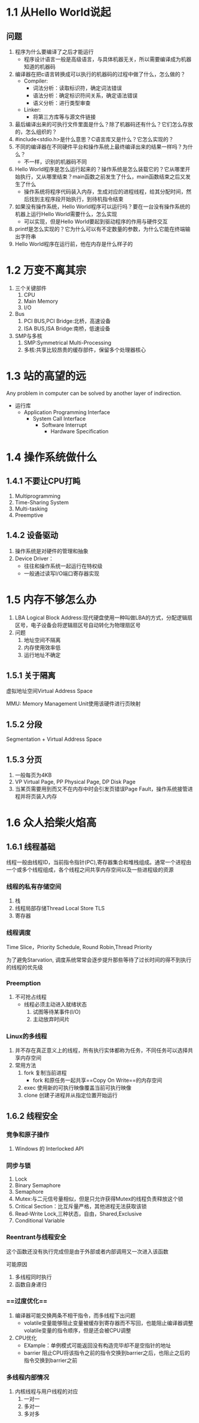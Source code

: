 # 1.1 从Hello World说起
## 问题
1. 程序为什么要编译了之后才能运行
    - 程序设计语言一般是高级语言，与具体机器无关，所以需要编译成为机器知道的机器码
2. 编译器在把c语言转换成可以执行的机器码的过程中做了什么，怎么做的？
    - Compiler:
        - 词法分析：读取标识符，确定词法错误
        - 语法分析：确定标识符间关系，确定语法错误
        - 语义分析：进行类型审查
    - Linker:
        - 将第三方库等与源文件链接
3. 最后编译出来的可执行文件里面是什么？除了机器码还有什么？它们怎么存放的，怎么组织的？
4. #include<stdio.h>是什么意思？C语言库又是什么？它怎么实现的？
5. 不同的编译器在不同硬件平台和操作系统上最终编译出来的结果一样吗？为什么？
    - 不一样，识别的机器码不同
6. Hello World程序是怎么运行起来的？操作系统是怎么装载它的？它从哪里开始执行，又从哪里结束？main函数之前发生了什么，main函数结束之后又发生了什么
    - 操作系统将程序代码装入内存，生成对应的进程线程，给其分配时间，然后找到主程序段开始执行，到待机指令结束
7. 如果没有操作系统，Hello World程序可以运行吗？要在一台没有操作系统的机器上运行Hello World需要什么，怎么实现
    - 可以实现，但是Hello World要起到驱动程序的作用与硬件交互
8. printf是怎么实现的？它为什么可以有不定数量的参数，为什么它能在终端输出字符串
9. Hello World程序在运行前，他在内存是什么样子的
# 1.2 万变不离其宗
1. 三个关键部件
    1. CPU
    2. Main Memory
    3. I/O
2. Bus
    1. PCI BUS,PCI Bridge:北桥，高速设备
    2. ISA BUS,ISA Bridge:南桥，低速设备
3. SMP与多核
    1. SMP:Symmetrical Multi-Processing
    2. 多核:共享比较昂贵的缓存部件，保留多个处理器核心
# 1.3 站的高望的远
Any problem in computer can be solved by another layer of indirection.

- 运行库
    - Application Programming Interface
        - System Call Interface
            - Software Interrupt
                - Hardware Specification
# 1.4 操作系统做什么
## 1.4.1 不要让CPU打盹
1. Multiprogramming
2. Time-Sharing System
3. Multi-tasking
4. Preemptive
## 1.4.2 设备驱动
1. 操作系统是对硬件的管理和抽象
2. Device Driver：
    - 往往和操作系统一起运行在特权级
    - 一般通过读写I/O端口寄存器实现
# 1.5 内存不够怎么办
1. LBA Logical Block Address:现代硬盘使用一种叫做LBA的方式，分配逻辑扇区号，电子设备会将逻辑扇区号自动转化为物理扇区号
2. 问题
    1. 地址空间不隔离
    2. 内存使用效率低
    3. 运行地址不确定
## 1.5.1 关于隔离
虚拟地址空间Virtual Address Space

MMU: Memory Management Unit使用该硬件进行页映射 
## 1.5.2 分段
Segmentation + Virtual Address Space
## 1.5.3 分页
1. 一般每页为4KB
2. VP Virtual Page, PP Physical Page, DP Disk Page
3. 当某页需要用到而又不在内存中时会引发页错误Page Fault，操作系统接管进程并将页装入内存
# 1.6 众人拾柴火焰高
## 1.6.1 线程基础
线程一般由线程ID，当前指令指针(PC),寄存器集合和堆栈组成。通常一个进程由一个或多个线程组成，各个线程之间共享内存空间以及一些进程级的资源
### 线程的私有存储空间
1. 栈
2. 线程局部存储Thread Local Store TLS
3. 寄存器
### 线程调度
Time Slice，Priority Schedule, Round Robin,Thread Priority

为了避免Starvation, 调度系统常常会逐步提升那些等待了过长时间的得不到执行的线程的优先级
### Preemption
1. 不可抢占线程
    - 线程必须主动进入就绪状态
        1. 试图等待某事件(I/O)
        2. 主动放弃时间片
### Linux的多线程
1. 并不存在真正意义上的线程，所有执行实体都称为任务，不同任务可以选择共享内存空间
2. 常用方法
    1. fork 复制当前进程
        - fork 和原任务一起共享==Copy On Write==的内存空间
    2. exec 使用新的可执行映像覆盖当前可执行映像
    3. clone 创建子进程并从指定位置开始运行
## 1.6.2 线程安全
### 竞争和原子操作
1. Windows 的 Interlocked API
### 同步与锁
1. Lock
2. Binary Semaphore
3. Semaphore
4. Mutex:与二元信号量相似，但是只允许获得Mutex的线程负责释放这个锁
5. Critical Section：比互斥量严格，其他进程无法获取该锁
6. Read-Write Lock,三种状态，自由，Shared,Exclusive
7. Conditional Variable
### Reentrant与线程安全
这个函数还没有执行完成但是由于外部或者内部调用又一次进入该函数

可能原因

1. 多线程同时执行
2. 函数自身递归

### ==过度优化==
1. 编译器可能交换两条不相干指令，而多线程下出问题
    - volatile变量能够阻止变量被缓存到寄存器而不写回，也能阻止编译器调整volatile变量的指令顺序，但是还会被CPU调整
2. CPU优化
    - EXample：单例模式可能返回没有构造完毕却不是空指针的地址
    - barrier 阻止CPU将该指令之前的指令交换到barrier之后，也阻止之后的指令交换到barrier之前
### 多线程内部情况
1. 内核线程与用户线程的对应
    1. 一对一
    2. 多对一
    3. 多对多